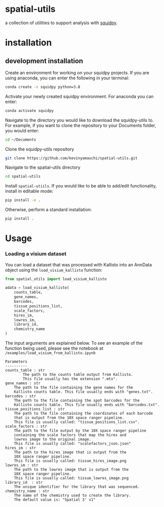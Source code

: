 # spatial-utils
a collection of utilities to support analysis with [squidpy](https://github.com/theislab/squidpy).

# installation


## development installation
Create an environment for working on your squidpy projects. If you are using anaconda, you can enter the following in your terminal:

```bash
conda create -n squidpy python=3.8
```

Activate your newly created squidpy environment. For anaconda you can enter:

```bash
conda activate squidpy
```

Navigate to the directory you would like to download the squidpy-utils to. For example, if you want to clone the repository to your Documents folder, you would enter:

```bash
cd ~/Documents
```

Clone the squidpy-utils repository

```bash
git clone https://github.com/kevinyamauchi/spatial-utils.git
```

Navigate to the spatial-utils directory

```bash
cd spatial-utils
```

Install `spatial-utiils`. If you would like to be able to add/edit functionality, install in editable mode:

```bash
pip install -e .
```

Otherwise, perform a standard installation:

```bash
pip install .
```

# Usage
### Loading a visium dataset

You can load a dataset that was processed with Kallisto into an AnnData object using the `load_visium_kallisto` function:

```python
from spatial_utils import load_visium_kallisto

adata = load_visium_kallisto(
    counts_table,
    gene_names,
    barcodes,
    tissue_positions_list,
    scale_factors,
    hires_im,
    lowres_im,
    library_id,
    chemistry_name
)
```
The input arguments are explained below. To see an example of the function being used, please see the notebook at `/examples/load_visium_from_kallisto.ipynb`

```
Parameters
----------
counts_table : str
        The path to the counts table output from Kallisto.
        This file usually has the extension ".mtx".
gene_names : str
    The path to the file containing the gene names for the
    Kallisto counts table. This file usually ends with "genes.txt".
barcodes : str
    The path to the file containing the spot barcodes for the
    Kallisto counts table. This file usually ends with "barcodes.txt".
tissue_positions_list : str
    The path to the file containing the coordinates of each barcode
    that is output from the 10X space ranger pipeline.
    This file is usually called: "tissue_positions_list.csv".
scale_factors : str
    The path to the file output by the 10X space ranger pipeline
    containing the scale factors that map the hires and
    lowres image to the original image.
    This file is usually called: "scalefactors_json.json"
hires_im : str
    The path to the hires image that is output from the
    10X space ranger pipeline.
    This file is usually called: tissue_hires_image.png
lowres_im : str
    The path to the lowres image that is output from the
    10X space ranger pipeline.
    This file is usually called: tissue_lowres_image.png
library_id  : str
    The unique identifier for the library that was sequenced.
chemistry_name : str
    The name of the chemistry used to create the library.
    The default value is: "Spatial 3' v1"
```